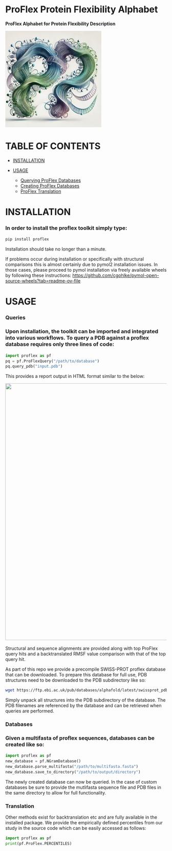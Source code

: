 # ProFlex Protein Flexibility Alphabet
**ProFlex Alphabet for Protein Flexibility Description**

<img src="https://raw.githubusercontent.com/DamianJM/proflex/main/img/PF_logo.jpg" width="300" height="300"></img> 

# TABLE OF CONTENTS

- [INSTALLATION](#INSTALLATION)
 
- [USAGE](#USAGE)
    - [Querying ProFlex Databases](#Queries)
    - [Creating ProFlex Databases](#Databases)
    - [ProFlex Translation](#Translation)

# INSTALLATION

### In order to install the proflex toolkit simply type:
```bash
pip install proflex
```

Installation should take no longer than a minute.

If problems occur during installation or specifically with structural comparisons this is almost certainly due to pymol2 installation issues. In those cases, please proceed to pymol installation via freely available wheels by following these instructions: https://github.com/cgohlke/pymol-open-source-wheels?tab=readme-ov-file

# USAGE

### Queries

### Upon installation, the toolkit can be imported and integrated into various workflows. To query a PDB against a proflex database requires only three lines of code:

```python
import proflex as pf
pq = pf.ProFlexQuery("/path/to/database")
pq.query_pdb("input.pdb")
```

This provides a report output in HTML format similar to the below:

<img src="https://raw.githubusercontent.com/DamianJM/proflex/main/img/FiguresProFlex.jpg" width="600" height="800"></img> 

Structural and sequence alignments are provided along with top ProFlex query hits and a backtranslated RMSF value comparison with that of the top query hit.

As part of this repo we provide a precompile SWISS-PROT proflex database that can be downloaded. To prepare this database for full use, PDB structures need to be downloaded to the PDB subdirectory like so:
```bash
wget https://ftp.ebi.ac.uk/pub/databases/alphafold/latest/swissprot_pdb_v4.tar
```
Simply unpack all structures into the PDB subdirectory of the database. The PDB filenames are referenced by the database and can be retrieved when queries are performed.

### Databases

### Given a multifasta of proflex sequences, databases can be created like so:
```python
import proflex as pf
new_database = pf.NGramDatabase()
new_database.parse_multifasta("/path/to/multifasta.fasta")
new_database.save_to_directory("/path/to/output/directory")
```
The newly created database can now be queried. In the case of custom databases be sure to provide the mutlifasta sequence file and PDB files in the same directory to allow for full functionality.

### Translation

Other methods exist for backtranslation etc and are fully available in the installed package. We provide the empirically defined percentiles from our study in the source code which can be easily accessed as follows:

```python
import proflex as pf
print(pf.ProFlex.PERCENTILES)
```





